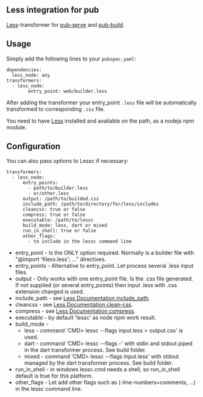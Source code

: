 ## Less integration for pub

[Less](http://lesscss.org/)-transformer for [pub-serve](http://pub.dartlang.org/doc/pub-serve.html) and 
[pub-build](http://pub.dartlang.org/doc/pub-build.html).

## Usage

Simply add the following lines to your `pubspec.yaml`:

    dependencies:
      less_node: any
    transformers:
      - less_node:
      		entry_point: web/builder.less

After adding the transformer your entry_point `.less` file will be automatically transformed to
corresponding `.css` file.

You need to have [Less](http://lesscss.org/) installed and available on the path, as a nodejs npm module.

## Configuration

You can also pass options to Lessc if necessary:

    transformers:
      - less_node:
          entry_points: 
          	- path/to/builder.less
          	- or/other.less
          output: /path/to/builded.css
          include_path: /path/to/directory/for/less/includes
          cleancss: true or false
          compress: true or false
          executable: /path/to/lessc
          build_mode: less, dart or mixed
          run_in_shell: true or false
          other_flags:
            - to include in the lessc command line
          
- entry_point - Is the ONLY option required. Normally is a builder file with "@import 'filexx.less'; ..." directives.
- entry_points - Alternative to entry_point. Let process several .less input files.
- output - Only works with one entry_point file. Is the .css file generated. 
		If not supplied (or several entry_points) then input .less with .css extension changed is used.
- include_path - see [Less Documentation include_path](http://lesscss.org/usage/#command-line-usage-include-paths).
- cleancss - see [Less Documentation clean-css](http://lesscss.org/usage/#command-line-usage-clean-css).
- compress - see [Less Documentation compress](http://lesscss.org/usage/#command-line-usage-compress).
- executable - by default 'lessc' as node npm work result.
- build_mode -
	- less - command 'CMD> lessc --flags input.less > output.css' is used.
	- dart - command 'CMD> lessc --flags -' with stdin and stdout piped in the dart transformer process. See build folder.
	- mixed - command 'CMD> lessc --flags input.less' with stdout managed by the dart transformer process. See build folder.
- run_in_shell - in windows lessc.cmd needs a shell, so run_in_shell default is true for this platform.
- other_flags - Let add other flags such as (-line-numbers=comments, ...) in the lessc command line.
